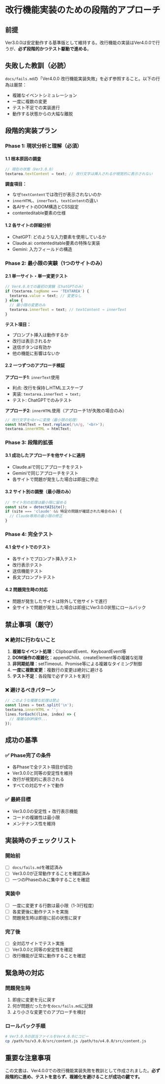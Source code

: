 # 改行機能実装のための段階的アプローチ

## 前提

Ver3.0.0は安定動作する基準版として維持する。改行機能の実装はVer4.0.0で行うが、**必ず段階的かつテスト駆動で進める**。

## 失敗した教訓（必読）

`docs/fails.md`の「Ver4.0.0 改行機能実装失敗」を必ず参照すること。以下の行為は厳禁：
- 複雑なイベントシミュレーション
- 一度に複数の変更
- テスト不足での実装進行
- 動作する状態からの大幅な離脱

## 段階的実装プラン

### Phase 1: 現状分析と理解（必須）

#### 1.1 根本原因の調査
```javascript
// 現在の状態（Ver3.0.0）
textarea.textContent = text; // 改行文字は挿入されるが視覚的に表示されない
```

**調査項目：**
- なぜ`textContent`では改行が表示されないのか
- `innerHTML`、`innerText`、`textContent`の違い
- 各AIサイトのDOM構造とCSS設定
- contenteditable要素の仕様

#### 1.2 各サイトの詳細分析
- ChatGPT: どのような入力要素を使用しているか
- Claude.ai: contenteditable要素の特殊な実装
- Gemini: 入力フィールドの構造

### Phase 2: 最小限の実験（1つのサイトのみ）

#### 2.1 単一サイト・単一変更テスト
```javascript
// Ver4.0.0での最初の実験（ChatGPTのみ）
if (textarea.tagName === 'TEXTAREA') {
  textarea.value = text; // 変更なし
} else {
  // 最小限の変更のみ
  textarea.innerText = text; // textContent → innerText
}
```

**テスト項目：**
- プロンプト挿入は動作するか
- 改行は表示されるか
- 送信ボタンは有効か
- 他の機能に影響はないか

#### 2.2 一つずつのアプローチ検証

**アプローチ1**: `innerText`使用
- 利点: 改行を保持しHTMLエスケープ
- 実装: `textarea.innerText = text;`
- テスト: ChatGPTでのみテスト

**アプローチ2**: `innerHTML`使用（アプローチ1が失敗の場合のみ）
```javascript
// 改行文字を<br>に変換（最小限の処理）
const htmlText = text.replace(/\n/g, '<br>');
textarea.innerHTML = htmlText;
```

### Phase 3: 段階的拡張

#### 3.1 成功したアプローチを他サイトに適用
- Claude.aiで同じアプローチをテスト
- Geminiで同じアプローチをテスト
- 各サイトで問題が発生した場合は即座に停止

#### 3.2 サイト別の調整（最小限のみ）
```javascript
// サイト別の処理は最小限に留める
const site = detectAISite();
if (site === 'claude' && 特定の問題が確認された場合のみ) {
  // Claude専用の最小限の修正
}
```

### Phase 4: 完全テスト

#### 4.1 全サイトでのテスト
- 各サイトでプロンプト挿入テスト
- 改行表示テスト
- 送信機能テスト
- 長文プロンプトテスト

#### 4.2 問題発生時の対応
- 問題が発生したサイトは除外して他サイトで進行
- 全サイトで問題が発生した場合は即座にVer3.0.0状態にロールバック

## 禁止事項（厳守）

### ❌ 絶対に行わないこと
1. **複雑なイベント処理**：ClipboardEvent、KeyboardEvent等
2. **DOM操作の複雑化**：appendChild、createElement等の複雑な処理
3. **非同期処理**：setTimeout、Promise等による複雑なタイミング制御
4. **一度に複数変更**：複数行の変更は絶対に避ける
5. **テスト不足**：各段階で必ずテストを実行

### ❌ 避けるべきパターン
```javascript
// このような複雑な処理は禁止
const lines = text.split('\n');
textarea.innerHTML = '';
lines.forEach((line, index) => {
  // 複雑なDOM操作...
});
```

## 成功の基準

### ✅ Phase完了の条件
- 各Phaseで全テスト項目が成功
- Ver3.0.0と同等の安定性を維持
- 改行が視覚的に表示される
- すべての対応サイトで動作

### ✅ 最終目標
- Ver3.0.0の安定性 + 改行表示機能
- コードの複雑性は最小限
- メンテナンス性を維持

## 実装時のチェックリスト

### 開始前
- [ ] `docs/fails.md`を確認済み
- [ ] Ver3.0.0が正常動作することを確認済み
- [ ] 一つのPhaseのみに集中することを確認

### 実装中
- [ ] 一度に変更する行数は最小限（1-3行程度）
- [ ] 各変更後に動作テストを実施
- [ ] 問題発生時は即座に前の状態に戻す

### 完了後
- [ ] 全対応サイトでテスト実施
- [ ] Ver3.0.0と同等の安定性を確認
- [ ] 改行機能が正常に動作することを確認

## 緊急時の対応

### 問題発生時
1. 即座に変更を元に戻す
2. 何が問題だったかを`docs/fails.md`に記録
3. より小さな変更でのアプローチを検討

### ロールバック手順
```bash
# Ver3.0.0の該当ファイルをVer4.0.0にコピー
cp /path/to/v3.0.0/src/content.js /path/to/v4.0.0/src/content.js
```

## 重要な注意事項

この文書は、Ver4.0.0での改行機能実装失敗を教訓として作成されました。**必ず段階的に進め、テストを怠らず、複雑化を避けることが成功の鍵です。**